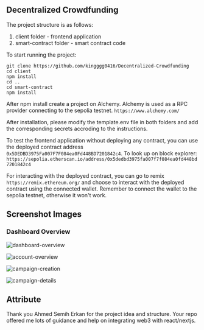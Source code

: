 ## Decentralized Crowdfunding

The project structure is as follows:
1. client folder - frontend application
2. smart-contract folder - smart contract code 

To start running the project:
```
git clone https://github.com/kingggg0416/Decentralized-Crowdfunding
cd client
npm install
cd ..
cd smart-contract
npm install
```

After npm install create a project on Alchemy. Alchemy is used as a RPC provider connecting to the sepolia testnet. `https://www.alchemy.com/`

After installation,
please modify the template.env file in both folders and add the corresponding secrets accroding to the instructions.

To test the frontend application without deploying any contract, you can use the deployed contract address `0x5DEDBD3975Fa007F7F084ea0Fd448BD7201842c4`.
To look up on block explorer: `https://sepolia.etherscan.io/address/0x5dedbd3975fa007f7f084ea0fd448bd7201842c4`

For interacting with the deployed contract, you can go to remix `https://remix.ethereum.org/` and choose to interact with the deployed contract using the connected wallet. Remember to connect the wallet to the sepolia testnet, otherwise it won't work.

## Screenshot Images

### Dashboard Overview
![dashboard-overview](https://github.com/kingggg0416/Decentralized-Crowdfunding/assets/85118159/08120627-44b5-4675-a4f0-2cd3508612c1)

![account-overview](https://github.com/kingggg0416/Decentralized-Crowdfunding/assets/85118159/44c4b57e-637b-4133-83d5-a261d3481f8f)

![campaign-creation](https://github.com/kingggg0416/Decentralized-Crowdfunding/assets/85118159/811b9e3b-bf9b-4d01-8e5c-fbd4b6b91fee)

![campaign-details](https://github.com/kingggg0416/Decentralized-Crowdfunding/assets/85118159/93990991-baae-4433-8e80-0f63478932ee)


## Attribute
Thank you Ahmed Semih Erkan for the project idea and structure. Your repo offered me lots of guidance and help on integrating web3 with react/nextjs. 

